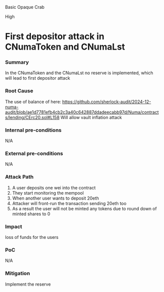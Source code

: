 Basic Opaque Crab

High

# First depositor attack in CNumaToken and CNumaLst

### Summary

In the CNumaToken and the CNumaLst no reserve is implemented, which will lead to first depositor attack

### Root Cause

The use of balance of here:
https://github.com/sherlock-audit/2024-12-numa-audit/blob/ae1d7781efb4cb2c3a40c642887ddadeecabb97d/Numa/contracts/lending/CErc20.sol#L158
Will allow vault inflation attack

### Internal pre-conditions

N/A

### External pre-conditions

N/A

### Attack Path

1. A user deposits one wei into the contract
2. They start monitoring the mempool
3. When another user wants to deposit 20eth
4. Attacker will front-run the transaction sending 20eth too
5. As a result the user will not be minted any tokens due to round down of minted shares to 0

### Impact

loss of funds for the users

### PoC

N/A

### Mitigation

Implement the reserve